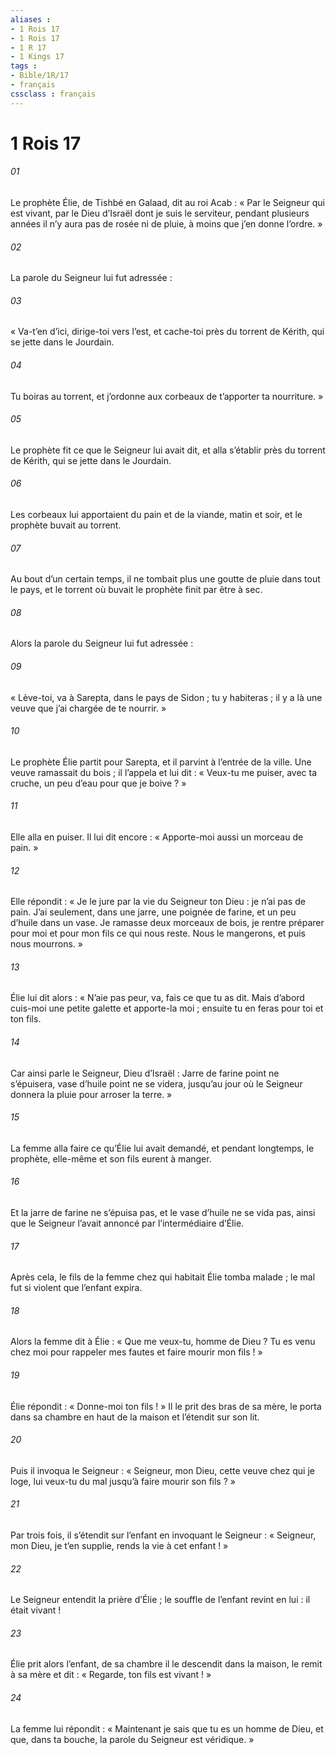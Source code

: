 ```yaml
---
aliases : 
- 1 Rois 17
- 1 Rois 17
- 1 R 17
- 1 Kings 17
tags : 
- Bible/1R/17
- français
cssclass : français
---
```


# 1 Rois 17

###### 01
Le prophète Élie, de Tishbé en Galaad, dit au roi Acab : « Par le Seigneur qui est vivant, par le Dieu d’Israël dont je suis le serviteur, pendant plusieurs années il n’y aura pas de rosée ni de pluie, à moins que j’en donne l’ordre. »
###### 02
La parole du Seigneur lui fut adressée :
###### 03
« Va-t’en d’ici, dirige-toi vers l’est, et cache-toi près du torrent de Kérith, qui se jette dans le Jourdain.
###### 04
Tu boiras au torrent, et j’ordonne aux corbeaux de t’apporter ta nourriture. »
###### 05
Le prophète fit ce que le Seigneur lui avait dit, et alla s’établir près du torrent de Kérith, qui se jette dans le Jourdain.
###### 06
Les corbeaux lui apportaient du pain et de la viande, matin et soir, et le prophète buvait au torrent.
###### 07
Au bout d’un certain temps, il ne tombait plus une goutte de pluie dans tout le pays, et le torrent où buvait le prophète finit par être à sec.
###### 08
Alors la parole du Seigneur lui fut adressée :
###### 09
« Lève-toi, va à Sarepta, dans le pays de Sidon ; tu y habiteras ; il y a là une veuve que j’ai chargée de te nourrir. »
###### 10
Le prophète Élie partit pour Sarepta, et il parvint à l’entrée de la ville. Une veuve ramassait du bois ; il l’appela et lui dit : « Veux-tu me puiser, avec ta cruche, un peu d’eau pour que je boive ? »
###### 11
Elle alla en puiser. Il lui dit encore : « Apporte-moi aussi un morceau de pain. »
###### 12
Elle répondit : « Je le jure par la vie du Seigneur ton Dieu : je n’ai pas de pain. J’ai seulement, dans une jarre, une poignée de farine, et un peu d’huile dans un vase. Je ramasse deux morceaux de bois, je rentre préparer pour moi et pour mon fils ce qui nous reste. Nous le mangerons, et puis nous mourrons. »
###### 13
Élie lui dit alors : « N’aie pas peur, va, fais ce que tu as dit. Mais d’abord cuis-moi une petite galette et apporte-la moi ; ensuite tu en feras pour toi et ton fils.
###### 14
Car ainsi parle le Seigneur, Dieu d’Israël :
Jarre de farine point ne s’épuisera,
vase d’huile point ne se videra,
jusqu’au jour où le Seigneur
donnera la pluie pour arroser la terre. »
###### 15
La femme alla faire ce qu’Élie lui avait demandé, et pendant longtemps, le prophète, elle-même et son fils eurent à manger.
###### 16
Et la jarre de farine ne s’épuisa pas, et le vase d’huile ne se vida pas, ainsi que le Seigneur l’avait annoncé par l’intermédiaire d’Élie.
###### 17
Après cela, le fils de la femme chez qui habitait Élie tomba malade ; le mal fut si violent que l’enfant expira.
###### 18
Alors la femme dit à Élie : « Que me veux-tu, homme de Dieu ? Tu es venu chez moi pour rappeler mes fautes et faire mourir mon fils ! »
###### 19
Élie répondit : « Donne-moi ton fils ! » Il le prit des bras de sa mère, le porta dans sa chambre en haut de la maison et l’étendit sur son lit.
###### 20
Puis il invoqua le Seigneur : « Seigneur, mon Dieu, cette veuve chez qui je loge, lui veux-tu du mal jusqu’à faire mourir son fils ? »
###### 21
Par trois fois, il s’étendit sur l’enfant en invoquant le Seigneur : « Seigneur, mon Dieu, je t’en supplie, rends la vie à cet enfant ! »
###### 22
Le Seigneur entendit la prière d’Élie ; le souffle de l’enfant revint en lui : il était vivant !
###### 23
Élie prit alors l’enfant, de sa chambre il le descendit dans la maison, le remit à sa mère et dit : « Regarde, ton fils est vivant ! »
###### 24
La femme lui répondit : « Maintenant je sais que tu es un homme de Dieu, et que, dans ta bouche, la parole du Seigneur est véridique. »
